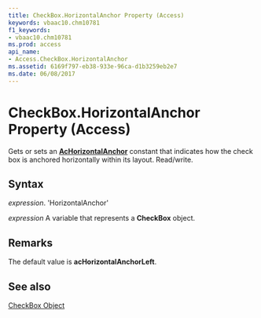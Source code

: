 ```yaml
---
title: CheckBox.HorizontalAnchor Property (Access)
keywords: vbaac10.chm10781
f1_keywords:
- vbaac10.chm10781
ms.prod: access
api_name:
- Access.CheckBox.HorizontalAnchor
ms.assetid: 6169f797-eb38-933e-96ca-d1b3259eb2e7
ms.date: 06/08/2017
---
```



# CheckBox.HorizontalAnchor Property (Access)

Gets or sets an  **[AcHorizontalAnchor](Access.AcHorizontalAnchor.md)** constant that indicates how the check box is anchored horizontally within its layout. Read/write.


## Syntax

 _expression_. 'HorizontalAnchor'

 _expression_ A variable that represents a **CheckBox** object.


## Remarks

The default value is  **acHorizontalAnchorLeft**.


## See also


[CheckBox Object](Access.CheckBox.md)

